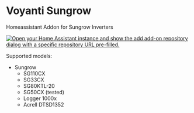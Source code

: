 # Voyanti Sungrow
Homeassistant Addon for Sungrow Inverters

[![Open your Home Assistant instance and show the add add-on repository dialog with a specific repository URL pre-filled.](https://my.home-assistant.io/badges/supervisor_add_addon_repository.svg)](https://my.home-assistant.io/redirect/supervisor_add_addon_repository/?repository_url=https://github.com/stephan-carstens/voyanti-ha-addons)

Supported models:
- Sungrow
    - SG110CX
    - SG33CX
    - SG80KTL-20
    - SG50CX (tested)
    - Logger 1000x
    - Acrell DTSD1352

<!-- ![Supports aarch64 Architecture][aarch64-shield]
![Supports amd64 Architecture][amd64-shield]
![Supports armhf Architecture][armhf-shield]
![Supports armv7 Architecture][armv7-shield]
![Supports i386 Architecture][i386-shield] -->


